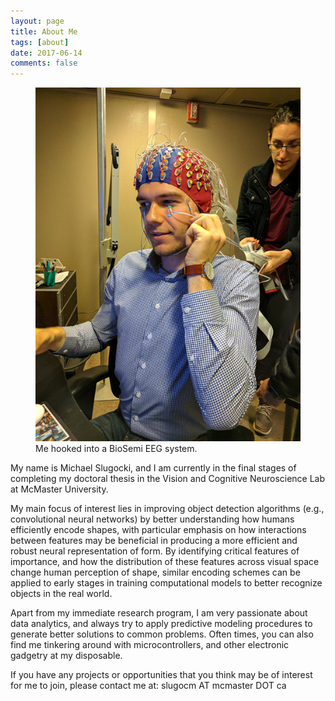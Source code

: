 ```yaml
---
layout: page
title: About Me
tags: [about]
date: 2017-06-14
comments: false
---
```

    
<figure>
    <a href="/assets/img/about_me.jpg"><img src="/assets/img/about_me.jpg"></a>
    <figcaption>Me hooked into a BioSemi EEG system.</figcaption>
</figure>

My name is Michael Slugocki, and I am currently in the final stages of completing my doctoral thesis in the Vision and Cognitive Neuroscience Lab at McMaster University.  

My main focus of interest lies in improving object detection algorithms (e.g., convolutional neural networks) by better understanding how humans efficiently encode shapes, with particular emphasis on how interactions between features may be beneficial in producing a more efficient and robust neural representation of form. By identifying critical features of importance, and how the distribution of these features across visual space change human perception of shape, similar encoding schemes can be applied to early stages in training computational models to better recognize objects in the real world.  

Apart from my immediate research program, I am very passionate about data analytics, and always try to apply predictive modeling procedures to generate better solutions to common problems. Often times, you can also find me tinkering around with microcontrollers, and other electronic gadgetry at my disposable.  

 
If you have any projects or opportunities that you think may be of interest for me to join, please contact me at: slugocm AT mcmaster DOT ca
